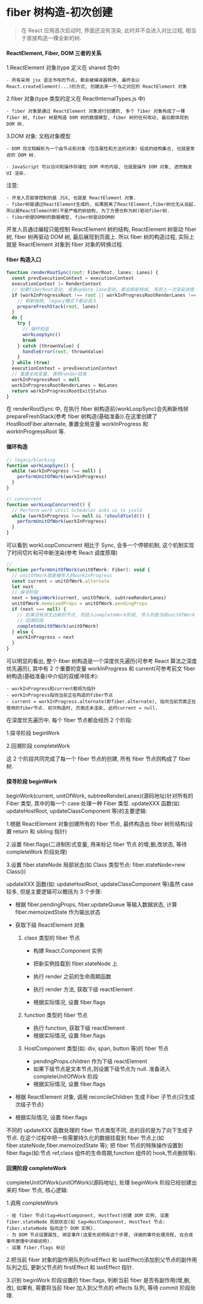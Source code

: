 # fiber 树构造-初次创建

> 在 React 应用首次启动时, 界面还没有渲染, 此时并不会进入对比过程, 相当于直接构造一棵全新的树.

#### ReactElement, Fiber, DOM 三者的关系

1.ReactElement 对象(type 定义在 shared 包中)

    - 所有采用 jsx 语法书写的节点, 都会被编译器转换, 最终会以 React.createElement(...)的方式, 创建出来一个与之对应的 ReactElement 对象

2.fiber 对象(type 类型的定义在 ReactInternalTypes.js 中)

    - fiber 对象是通过 ReactElement 对象进行创建的, 多个 fiber 对象构成了一棵 fiber 树, fiber 树是构造 DOM 树的数据模型, fiber 树的任何改动, 最后都体现到 DOM 树.

3.DOM 对象: 文档对象模型

    - DOM 将文档解析为一个由节点和对象（包含属性和方法的对象）组成的结构集合, 也就是常说的 DOM 树.

    - JavaScript 可以访问和操作存储在 DOM 中的内容, 也就是操作 DOM 对象, 进而触发 UI 渲染.

注意:

    - 开发人员能够控制的是 JSX, 也就是 ReactElement 对象.
    - fiber树是通过ReactElement生成的, 如果脱离了ReactElement,fiber树也无从谈起. 所以是ReactElement树(不是严格的树结构, 为了方便也称为树)驱动fiber树.
    - fiber树是DOM树的数据模型, fiber树驱动DOM树

开发人员通过编程只能控制 ReactElement 树的结构, ReactElement 树驱动 fiber 树, fiber 树再驱动 DOM 树, 最后展现到页面上. 所以 fiber 树的构造过程, 实际上就是 ReactElement 对象到 fiber 对象的转换过程.

#### fiber 构造入口

```javascript
function renderRootSync(root: FiberRoot, lanes: Lanes) {
  const prevExecutionContext = executionContext
  executionContext |= RenderContext
  // 如果fiberRoot变动, 或者update.lane变动, 都会刷新栈帧, 丢弃上一次渲染进度
  if (workInProgressRoot !== root || workInProgressRootRenderLanes !== lanes) {
    // 刷新栈帧, legacy模式下都会进入
    prepareFreshStack(root, lanes)
  }
  do {
    try {
      // 循环构造
      workLoopSync()
      break
    } catch (thrownValue) {
      handleError(root, thrownValue)
    }
  } while (true)
  executionContext = prevExecutionContext
  // 重置全局变量, 表明render结束
  workInProgressRoot = null
  workInProgressRootRenderLanes = NoLanes
  return workInProgressRootExitStatus
}
```

在 renderRootSync 中, 在执行 fiber 树构造前(workLoopSync)会先刷新栈帧 prepareFreshStack(参考 fiber 树构造(基础准备)).在这里创建了 HostRootFiber.alternate, 重置全局变量 workInProgress 和 workInProgressRoot 等.

#### 循环构造

```javascript
// legacy/blocking
function workLoopSync() {
  while (workInProgress !== null) {
    performUnitOfWork(workInProgress)
  }
}

// concurrent
function workLoopConcurrent() {
  // Perform work until Scheduler asks us to yield
  while (workInProgress !== null && !shouldYield()) {
    performUnitOfWork(workInProgress)
  }
}
```

可以看到 workLoopConcurrent 相比于 Sync, 会多一个停顿机制, 这个机制实现了时间切片和可中断渲染(参考 React 调度原理)

```javascript
//
function performUnitOfWork(unitOfWork: Fiber): void {
  // unitOfWork就是被传入的workInProgress
  const current = unitOfWork.alternate
  let next
  // 探寻阶段
  next = beginWork(current, unitOfWork, subtreeRenderLanes)
  unitOfWork.memoizedProps = unitOfWork.pendingProps
  if (next === null) {
    // 如果没有派生出新的节点, 则进入completeWork阶段, 传入的是当前unitOfWork
    // 回溯阶段
    completeUnitOfWork(unitOfWork)
  } else {
    workInProgress = next
  }
}
```

可以明显的看出, 整个 fiber 树构造是一个深度优先遍历(可参考 React 算法之深度优先遍历), 其中有 2 个重要的变量 workInProgress 和 current(可参考前文 fiber 树构造(基础准备)中介绍的双缓冲技术):

    - workInProgress和current都视为指针
    - workInProgress指向当前正在构造的fiber节点
    - current = workInProgress.alternate(即fiber.alternate), 指向当前页面正在使用的fiber节点. 初次构造时, 页面还未渲染, 此时current = null.

在深度优先遍历中, 每个 fiber 节点都会经历 2 个阶段:

1.探寻阶段 beginWork

2.回溯阶段 completeWork

这 2 个阶段共同完成了每一个 fiber 节点的创建, 所有 fiber 节点则构成了 fiber 树.

#### 探寻阶段 beginWork

beginWork(current, unitOfWork, subtreeRenderLanes)(源码地址)针对所有的 Fiber 类型, 其中的每一个 case 处理一种 Fiber 类型. updateXXX 函数(如: updateHostRoot, updateClassComponent 等)的主要逻辑:

1.根据 ReactElement 对象创建所有的 fiber 节点, 最终构造出 fiber 树形结构(设置 return 和 sibling 指针)

2.设置 fiber.flags(二进制形式变量, 用来标记 fiber 节点 的增,删,改状态, 等待 completeWork 阶段处理)

3.设置 fiber.stateNode 局部状态(如 Class 类型节点: fiber.stateNode=new Class())

updateXXX 函数(如: updateHostRoot, updateClassComponent 等)虽然 case 较多, 但是主要逻辑可以概括为 3 个步骤:

- 根据 fiber.pendingProps, fiber.updateQueue 等输入数据状态, 计算 fiber.memoizedState 作为输出状态

- 获取下级 ReactElement 对象

  1. class 类型的 fiber 节点

     - 构建 React.Component 实例

     - 把新实例挂载到 fiber.stateNode 上
     - 执行 render 之前的生命周期函数
     - 执行 render 方法, 获取下级 reactElement
     - 根据实际情况, 设置 fiber.flags

  2. function 类型的 fiber 节点

     - 执行 function, 获取下级 reactElement
     - 根据实际情况, 设置 fiber.flags

  3. HostComponent 类型(如: div, span, button 等)的 fiber 节点

     - pendingProps.children 作为下级 reactElement
     - 如果下级节点是文本节点,则设置下级节点为 null. 准备进入 completeUnitOfWork 阶段
     - 根据实际情况, 设置 fiber.flags

- 根据 ReactElement 对象, 调用 reconcileChildren 生成 Fiber 子节点(只生成次级子节点)

- 根据实际情况, 设置 fiber.flags

不同的 updateXXX 函数处理的 fiber 节点类型不同, 总的目的是为了向下生成子节点. 在这个过程中把一些需要持久化的数据挂载到 fiber 节点上(如 fiber.stateNode,fiber.memoizedState 等); 把 fiber 节点的特殊操作设置到 fiber.flags(如:节点 ref,class 组件的生命周期,function 组件的 hook,节点删除等).

#### 回溯阶段 completeWork

completeUnitOfWork(unitOfWork)(源码地址), 处理 beginWork 阶段已经创建出来的 fiber 节点, 核心逻辑:

1.调用 completeWork

    - 给 fiber 节点(tag=HostComponent, HostText)创建 DOM 实例, 设置 fiber.stateNode 局部状态(如 tag=HostComponent, HostText 节点: fiber.stateNode 指向这个 DOM 实例).
    - 为 DOM 节点设置属性, 绑定事件(这里先说明有这个步骤, 详细的事件处理流程, 在合成事件原理中详细说明).
    - 设置 fiber.flags 标记

2.把当前 fiber 对象的副作用队列(firstEffect 和 lastEffect)添加到父节点的副作用队列之后, 更新父节点的 firstEffect 和 lastEffect 指针.

3.识别 beginWork 阶段设置的 fiber.flags, 判断当前 fiber 是否有副作用(增,删,改), 如果有, 需要将当前 fiber 加入到父节点的 effects 队列, 等待 commit 阶段处理.

